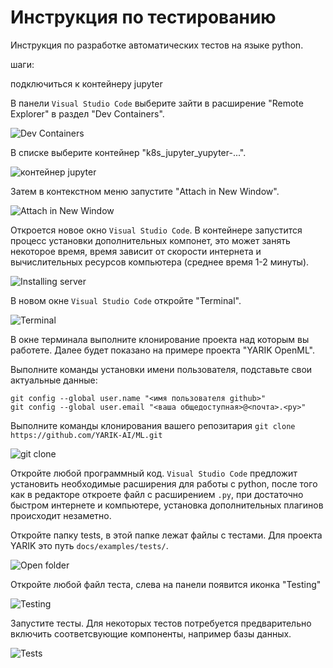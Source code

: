 # Инструкция по тестированию

Инструкция по разработке автоматических тестов на языке python.

шаги:

подключиться к контейнеру jupyter

В  панели `Visual Studio Code` выберите зайти в расширение "Remote Explorer" в раздел "Dev Containers".

![Dev Containers](./imgs/debug1.png "Выбор режима удаленной отладки")

В списке выберите контейнер "k8s_jupyter_yupyter-...". 

![контейнер jupyter](./imgs/debug2.png "Выбор контейнера")

Затем в контекстном меню запустите "Attach in New Window".

![Attach in New Window](./imgs/debug3.png "Attach in New Window")

Откроется новое окно `Visual Studio Code`. В контейнере запустится процесс установки дополнительных компонет, это может занять некоторое время, время зависит от скорости интернета и вычислительных ресурсов компьютера (среднее время 1-2 минуты).

![Installing server](./imgs/debug4.png "Installing server")

В новом окне `Visual Studio Code` откройте "Terminal".

![Terminal](./imgs/debug5.png "Terminal")

В окне терминала выполните клонирование проекта над которым вы работете. Далее будет показано на примере проекта "YARIK OpenML".

Выполните команды установки имени пользователя, подставьте свои актуальные данные:

```
git config --global user.name "<имя пользователя github>"
git config --global user.email "<ваша общедоступная>@<почта>.<ру>"
```

Выполните команды клонирования вашего репозитария `git clone https://github.com/YARIK-AI/ML.git`

![git clone](./imgs/debug6.png "git clone")

Откройте любой программный код. `Visual Studio Code` предложит установить необходимые расширения для работы с python, после того как в редакторе откроете файл с расширением `.py`, при достаточно быстром интернете и компьютере, установка дополнительных плагинов происходит незаметно.



Откройте папку tests, в этой папке лежат файлы с тестами. Для проекта YARIK это путь `docs/examples/tests/`.

![Open folder](./imgs/test7.png)

Откройте любой файл теста, слева на панели появится иконка "Testing"

![Testing](./imgs/test8.png)

Запустите тесты. Для некоторых тестов потребуется предварительно включить соответсвующие компоненты, например базы данных.

![Tests](./imgs/test9.png)